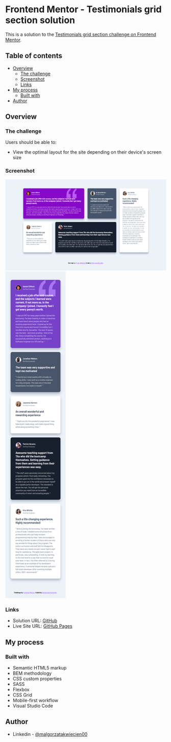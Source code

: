 # Frontend Mentor - Testimonials grid section solution

This is a solution to the [Testimonials grid section challenge on Frontend Mentor](https://www.frontendmentor.io/challenges/testimonials-grid-section-Nnw6J7Un7).

## Table of contents

- [Overview](#overview)
  - [The challenge](#the-challenge)
  - [Screenshot](#screenshot)
  - [Links](#links)
- [My process](#my-process)
  - [Built with](#built-with)
- [Author](#author)

## Overview

### The challenge

Users should be able to:

- View the optimal layout for the site depending on their device's screen size

### Screenshot

![](./screenshots/desktop-view.png)
![](./screenshots/mobile-view.png)

### Links

- Solution URL: [GitHub](https://github.com/mkwiecien00/testimonials-grid-section-solution)
- Live Site URL: [GitHub Pages](https://mkwiecien00.github.io/testimonials-grid-section-solution/)

## My process

### Built with

- Semantic HTML5 markup
- BEM methodology
- CSS custom properties
- SASS
- Flexbox
- CSS Grid
- Mobile-first workflow
- Visual Studio Code

## Author

- Linkedin - [@malgorzatakwiecien00](https://www.linkedin.com/in/malgorzatakwiecien00/)
